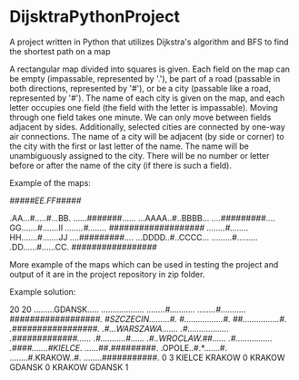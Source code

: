 # DijsktraPythonProject
A project written in Python that utilizes Dijkstra's algorithm and BFS to find the shortest path on a map



A rectangular map divided into squares is given. Each field on the map can be empty (impassable, represented by '.'), 
be part of a road (passable in both directions, represented by '#'), or be a city (passable like a road, represented by '#'). 
The name of each city is given on the map, and each letter occupies one field (the field with the letter is impassable). 
Moving through one field takes one minute. We can only move between fields adjacent by sides. Additionally, selected cities are connected by one-way air connections. 
The name of a city will be adjacent (by side or corner) to the city with the first or last letter of the name.
The name will be unambiguously assigned to the city. There will be no number or letter before or after the name of the city (if there is such a field).

Example of the maps:

*#####*EE.FF*#####*

.AA...#.....#...BB.
......#######......
...AAAA..#..BBBB...
....*#########*....
GG.......#.......II
*........#........*
###################
*........#........*
HH.......#.......JJ
....*#########*....
...DDDD..#..CCCC...
.........#.........
.DD......#......CC.
*#################*

More example of the maps which can be used in testing the project and output of it are in the project repository in zip folder.

Example solution:

20 20
.........GDANSK.....
........*...........
........#...........
........#...........
*##################.
#SZCZECIN.........#.
#.................#.
##................#.
.############*#####.
.#...WARSZAWA.......
.#..................
.#############......
.#...........#......
.#..WROCLAW.##......
.#..*.......*.......
.####.......#KIELCE.
......*##.#########.
.OPOLE..#.*.......#.
........#.KRAKOW..#.
........###########.
0
3
KIELCE KRAKOW 0
KRAKOW GDANSK 0
KRAKOW GDANSK 1
